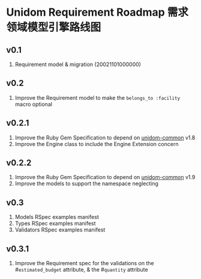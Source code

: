 # Unidom Requirement Roadmap 需求领域模型引擎路线图

## v0.1
1. Requirement model & migration (20021101000000)

## v0.2
1. Improve the Requirement model to make the ``belongs_to :facility`` macro optional

## v0.2.1
1. Improve the Ruby Gem Specification to depend on [unidom-common](https://github.com/topbitdu/unidom-common) v1.8
2. Improve the Engine class to include the Engine Extension concern

## v0.2.2
1. Improve the Ruby Gem Specification to depend on [unidom-common](https://github.com/topbitdu/unidom-common) v1.9
2. Improve the models to support the namespace neglecting

## v0.3
1. Models RSpec examples manifest
2. Types RSpec examples manifest
3. Validators RSpec examples manifest

## v0.3.1
1. Improve the Requirement spec for the validations on the #``estimated_budget`` attribute, & the #``quantity`` attribute
